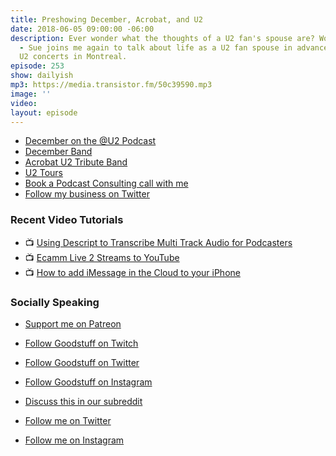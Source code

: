 ```yaml
---
title: Preshowing December, Acrobat, and U2
date: 2018-06-05 09:00:00 -06:00
description: Ever wonder what the thoughts of a U2 fan's spouse are? Wonder no more
  - Sue joins me again to talk about life as a U2 fan spouse in advance of this week's
  U2 concerts in Montreal.
episode: 253
show: dailyish
mp3: https://media.transistor.fm/50c39590.mp3
image: ''
video: 
layout: episode
---
```


* [December on the @U2 Podcast](https://goodstuff.network/atu2/67)
* [December Band](https://www.decemberband.com)
* [Acrobat U2 Tribute Band](http://www.u2tributelive.com)
* [U2 Tours](https://www.u2.com/tours)
* [Book a Podcast Consulting call with me](https://calendly.com/ichris/podcast-consulting-call)
* [Follow my business on Twitter](https://twitter.com/lemonproduction)


### Recent Video Tutorials

* 📺 [Using Descript to Transcribe Multi Track Audio for Podcasters](https://www.youtube.com/watch?v=wRWttnLOQiE)
* 📺 [Ecamm Live 2 Streams to YouTube](https://www.youtube.com/watch?v=lpr267l4VDM)
* 📺 [How to add iMessage in the Cloud to your iPhone](https://www.youtube.com/watch?v=-nrIxRkmFeo)

### Socially Speaking

* [Support me on Patreon](https://www.patreon.com/ichris)

* [Follow Goodstuff on Twitch](https://www.twitch.tv/gsfm)
* [Follow Goodstuff on Twitter](https://twitter.com/goodstufffm)
* [Follow Goodstuff on Instagram](https://www.instagram.com/goodstuff_fm/)
* [Discuss this in our subreddit](https://www.reddit.com/r/Goodstuff_fm/)

* [Follow me on Twitter](https://www.twitter.com/ichris)
* [Follow me on Instagram](https://www.instagram.com/ichrisv2/)
